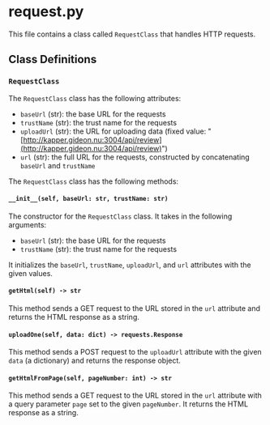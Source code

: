 request.py
==========

This file contains a class called `RequestClass` that handles HTTP requests.

Class Definitions
-----------------

### `RequestClass`

The `RequestClass` class has the following attributes:

*   `baseUrl` (str): the base URL for the requests
*   `trustName` (str): the trust name for the requests
*   `uploadUrl` (str): the URL for uploading data (fixed value: "[http://kapper.gideon.nu:3004/api/review](http://kapper.gideon.nu:3004/api/review)")
*   `url` (str): the full URL for the requests, constructed by concatenating `baseUrl` and `trustName`

The `RequestClass` class has the following methods:

#### `__init__(self, baseUrl: str, trustName: str)`

The constructor for the `RequestClass` class. It takes in the following arguments:

*   `baseUrl` (str): the base URL for the requests
*   `trustName` (str): the trust name for the requests

It initializes the `baseUrl`, `trustName`, `uploadUrl`, and `url` attributes with the given values.

#### `getHtml(self) -> str`

This method sends a GET request to the URL stored in the `url` attribute and returns the HTML response as a string.

#### `uploadOne(self, data: dict) -> requests.Response`

This method sends a POST request to the `uploadUrl` attribute with the given `data` (a dictionary) and returns the response object.

#### `getHtmlFromPage(self, pageNumber: int) -> str`

This method sends a GET request to the URL stored in the `url` attribute with a query parameter `page` set to the given `pageNumber`. It returns the HTML response as a string.
